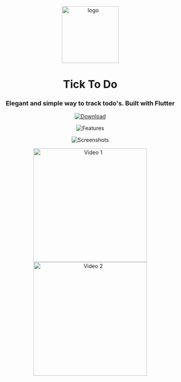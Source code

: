 <div align="center">
    <img src="https://github.com/erkam-dev/tick-to-do/assets/62347408/d0d1974d-1e7a-4c74-9f6a-7f6880725f37" alt="logo" width="150"/>
</div>

<h1 align="center">Tick To Do</h1>
<h3 align="center">Elegant and simple way to track todo's. Built with Flutter</h3>

<p align="center">
    <a href="https://bit.ly/TickToDo" target="_blank">
        <img src="https://user-images.githubusercontent.com/62347408/147811787-b574f20c-568e-4159-8e9b-e1e4bfac2ea6.png" alt="Download">
    </a>
</p>

<p align="center">
    <img src="https://user-images.githubusercontent.com/62347408/147811839-0dc25e07-19d3-455b-94ed-9b290c382058.png" alt="Features">
</p>
<p align="center">
    <img src="https://user-images.githubusercontent.com/62347408/147811849-00584778-12ca-4c7f-ba88-cd781f7f17f6.png" alt="Screenshots">
</p>

<p align="center">
    <img src="https://user-images.githubusercontent.com/62347408/147811852-c58e7424-d39d-4089-9a16-96674cdaeda2.gif" alt="Video 1" width="300">
    <img src="https://user-images.githubusercontent.com/62347408/147811855-ebe67f24-3a13-4a0c-bfa7-059c9870ca59.gif" alt="Video 2" width="300">
</p>
